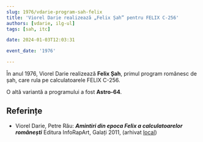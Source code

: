 ```yaml
---
slug: 1976/vdarie-program-sah-felix
title: 'Viorel Darie realizează „Felix Șah” pentru FELIX C-256'
authors: [vdarie, ilg-ul]
tags: [sah, itc]

date: 2024-01-03T12:03:31

event_date: '1976'

---
```


În anul 1976, Viorel Darie realizează **Felix Șah**, primul program
românesc de șah,
care rula pe calculatoarele FELIX C-256.

O altă variantă a programului a fost **Astro-64**.

<!-- truncate -->

## Referințe

- Viorel Darie, Petre Rău: _**Amintiri din epoca Felix a calculatoarelor româneşti**_ Editura InfoRapArt, Galați 2011, (arhivat [local](https://cronica-it.github.io/arhiva/#2011))
